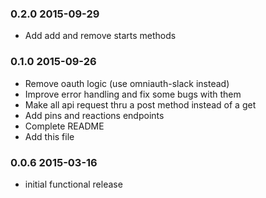 ### 0.2.0 2015-09-29
* Add add and remove starts methods

### 0.1.0 2015-09-26
* Remove oauth logic (use omniauth-slack instead)
* Improve error handling and fix some bugs with them
* Make all api request thru a post method instead of a get
* Add pins and reactions endpoints
* Complete README
* Add this file

### 0.0.6 2015-03-16
* initial functional release
